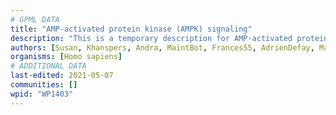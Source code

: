 ```yaml
---
# GPML DATA
title: "AMP-activated protein kinase (AMPK) signaling"
description: "This is a temporary description for AMP-activated protein kinase (AMPK) signaling"
authors: [Susan, Khanspers, Andra, MaintBot, Frances55, AdrienDefay, MartijnVanIersel, Christine Chichester, Jeangon, AlexanderPico, Mkutmon, Egonw, Zari, MirellaKalafati, Eweitz]
organisms: [Homo sapiens]
# ADDITIONAL DATA
last-edited: 2021-05-07
communities: []
wpid: "WP1403"
---
```

